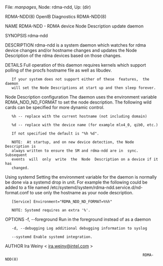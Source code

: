 File: *manpages*,  Node: rdma-ndd,  Up: (dir)

RDMA-NDD(8)                   OpenIB Diagnostics                   RDMA-NDD(8)



NAME
       RDMA-NDD - RDMA device Node Description update daemon

SYNOPSIS
       rdma-ndd <options>

DESCRIPTION
       rdma-ndd  is  a  system  daemon  which  watches for rdma device changes
       and/or hostname changes and updates the Node Description  of  the  rdma
       devices based on those changes.

DETAILS
       Full operation of this daemon requires kernels which support polling of
       the procfs hostname file as well as libudev.

       If your system does not support either of these  features,  the  daemon
       will set the Node Descriptions at start up and then sleep forever.

   Node Description configuration
       The  daemon uses the environment variable RDMA_NDD_ND_FORMAT to set the
       node description.  The following wild cards can be specified  for  more
       dynamic control.

       %h -- replace with the current hostname (not including domain)

       %d -- replace with the device name (for example mlx4_0, qib0, etc.)

       If not specified the default is "%h %d".

       NOTE:  At startup, and on new device detection, the Node Description is
       always written to ensure the SM and rdma-ndd are in  sync.   Subsequent
       events  will  only  write  the  Node  Description on a device if it has
       changed.

   Using systemd
       Setting the environment variable for the daemon is normally be done via
       a  systemd drop in unit.  For example the following could be added to a
       file named /etc/systemd/system/rdma-ndd.service.d/nd-format.conf to use
       only the hostname as your node description.

       [Service] Environment="RDMA_NDD_ND_FORMAT=%%h"

       NOTE: Systemd requires an extra '%'.

OPTIONS
       -f, --foreground Run in the foreground instead of as a daemon

       -d, --debugging Log additional debugging information to syslog

       --systemd Enable systemd integration.

AUTHOR
       Ira Weiny
              < ira.weiny@intel.com >




                                                                   RDMA-NDD(8)
